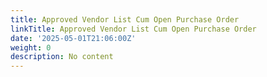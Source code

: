 ```yaml
---
title: Approved Vendor List Cum Open Purchase Order
linkTitle: Approved Vendor List Cum Open Purchase Order
date: '2025-05-01T21:06:00Z'
weight: 0
description: No content
---
```



